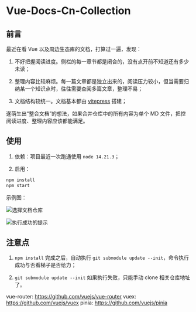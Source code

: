 # Vue-Docs-Cn-Collection

## 前言

最近在看 Vue 以及周边生态库的文档，打算过一遍，发现：

1. 不好把握阅读进度。侧栏的每一章节都是闭合的，没有点开前不知道还有多少未读；

2. 整理内容比较麻烦。每一篇文章都是独立出来的，阅读压力较小，但当需要归纳某一个知识点时，往往需要查阅多篇文章，整理不易；

3. 文档结构较统一。文档基本都由 [vitepress](https://vitepress.dev/guide/what-is-vitepress) 搭建；

遂萌生出“整合文档”的想法，如果合并仓库中的所有内容为单个 MD 文件，把控阅读进度、整理内容应该都能满足。

## 使用

1. 依赖：项目最近一次跑通使用 `node 14.21.3`；

2. 启用：

```bash
npm install
npm start
```

示例图：

![选择文档仓库](https://engvu.oss-cn-shenzhen.aliyuncs.com/e174a65f64054b173be3df04e1a9e543.webp)

![执行成功的提示](https://engvu.oss-cn-shenzhen.aliyuncs.com/4fdd0ff34e032138a3610f59227bcdd8.webp)

## 注意点

1. `npm install` 完成之后，自动执行 `git submodule update --init`，命令执行成功与否看梯子是否给力；

2. `git submodule update --init` 如果执行失败，只能手动 clone 相关仓库地址了。

vue-router: https://github.com/vuejs/vue-router
vuex: https://github.com/vuejs/vuex
pinia: https://github.com/vuejs/pinia
